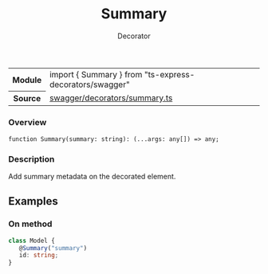<header class="symbol-info-header">    <h1 id="summary">Summary</h1>    <label class="symbol-info-type-label decorator">Decorator</label>      </header>
<section class="symbol-info">      <table class="is-full-width">        <tbody>        <tr>          <th>Module</th>          <td>            <div class="lang-typescript">                <span class="token keyword">import</span> { Summary }                 <span class="token keyword">from</span>                 <span class="token string">"ts-express-decorators/swagger"</span>                            </div>          </td>        </tr>        <tr>          <th>Source</th>          <td>            <a href="https://romakita.github.io/ts-express-decorators/#//blob/v2.11.0/src/swagger/decorators/summary.ts#L0-L0">                swagger/decorators/summary.ts            </a>        </td>        </tr>                </tbody>      </table>    </section>

### Overview

<pre><code class="typescript-lang">function <span class="token function">Summary</span><span class="token punctuation">(</span>summary<span class="token punctuation">:</span> <span class="token keyword">string</span><span class="token punctuation">)</span><span class="token punctuation">:</span> <span class="token punctuation">(</span>...args<span class="token punctuation">:</span> <span class="token keyword">any</span><span class="token punctuation">[</span><span class="token punctuation">]</span><span class="token punctuation">)</span> => <span class="token keyword">any</span><span class="token punctuation">;</span></code></pre>

### Description

Add summary metadata on the decorated element.

## Examples
### On method

```typescript
class Model {
   @Summary("summary")
   id: string;
}
```
